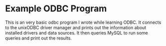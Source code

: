 # Example ODBC Program

This is an very basic odbc program I wrote while learning ODBC. It connects to the unixODBC driver manager and prints out the information about installed drivers and data sources. It then queries MySQL to run some queries and print out the results.
